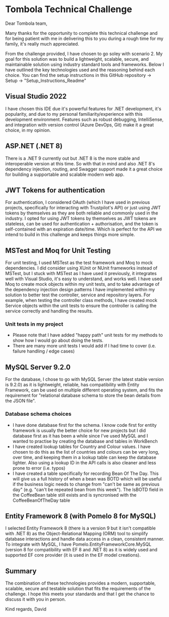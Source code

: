 # Tombola Technical Challenge

Dear Tombola team,

Many thanks for the opportunity to complete this technical challenge and for being patient with me in delivering this to you during a rough time for my family, it's really much appreciated.

From the challenge provided, I have chosen to go soley with scenario 2. My goal for this solution was to build a lightweight, scalable, secure, and maintainable solution using industry standard tools and frameworks. Below I have outlined the key technologies used and the reasoning behind each choice. You can find the setup instructions in this GitHub repository -> Setup -> "Setup_Instructions_Readme"

## Visual Studio 2022
I have chosen this IDE due it's powerful features for .NET development, it's popularity, and due to my personal familiarity/experience with this development environment. Features such as robust debugging, IntelliSense, and integration with version control (Azure DevOps, Git) make it a great choice, in my opinion.

## ASP.NET (.NET 8)
There is a .NET 9 currently out but .NET 8 is the more stable and interoperable version at this time. So with that in mind and also .NET 8's dependency injection, routing, and Swagger support made it a great choice for building a supportable and scalable modern web app.

## JWT Tokens for authentication
For authentication, I considered OAuth (which I have used in previous projects, specifically for interacting with Trustpilot's API) or just using JWT tokens by themselves as they are both reliable and commonly used in the industry. I opted for using JWT tokens by themselves as JWT tokens are stateless, can be used for authentication + authorisation, and the token is self-contained with an expiration date/time. Which is perfect for the API we intend to build in this challenge and keeps things more simple.

## MSTest and Moq for Unit Testing
For unit testing, I used MSTest as the test framework and Moq to mock dependencies. I did consider using XUnit or NUnit frameworks instead of MSTest, but I stuck with MSTest as I have used it previously, it integrates well with Visual Studio, it's easy to understand, and works well. I have used Moq to create mock objects within my unit tests, and to take advantage of the dependency injection design patterns I have implemented within my solution to better test the controller, service and repository layers. For example, when testing the controller class methods, I have created mock Service objects within the unit tests to ensure the controller is calling the service correctly and handling the results.

### Unit tests in my project
- Please note that I have added "happy path" unit tests for my methods to show how I would go about doing the tests.
- There are many more unit tests I would add if I had time to cover (i.e. failure handling / edge cases)

## MySQL Server 9.2.0
For the database, I chose to go with MySQL Server (the latest stable version is 9.2.0) as it is lightweight, reliable, has compatibility with Entity Framework, can be used on multiple different operating system, and fits the requirement for "relational database schema to store the bean details from the JSON file". 

### Database schema choices
- I have done database first for the schema. I know code first for entity framework is usually the better choice for new projects but I did database first as it has been a while since I've used MySQL and I wanted to practise by creating the database and tables in WorkBench 
- I have created lookup tables for Country and Colour values. I have chosen to do this as the list of countries and colours can be very long, over time, and keeping them in a lookup table can keep the database lighter. Also using a lookup ID in the API calls is also cleaner and less prone to error (i.e. typos)
- I have created a table specifically for recording Bean Of The Day. This will give us a full history of when a bean was BOTD which will be useful if the business logic needs to change from "can't be same as previous day" (e.g. "can't be repeated bean from this week"). The IsBOTD field in the CoffeeBean table still exists and is syncronised with the CoffeeBeanOfTheDay table

## Entity Framework 8 (with Pomelo 8 for MySQL)
I selected Entity Framework 8 (there is a version 9 but it isn't compatible with .NET 8) as the Object-Relational Mapping (ORM) tool to simplify database interactions and handle data access in a clean, consistent manner. To integrate with MySQL, I have Pomelo.EntityFrameworkCore.MySQL (version 8 for compatibility with EF 8 and .NET 8) as it is widely used and supported EF core provider (it is used in the EF model creations).

## Summary
The combination of these technologies provides a modern, supportable, scalable, secure and testable solution that fits the requirements of the challenge. I hope this meets your standards and that I get the chance to discuss it with you in person.

Kind regards,
David
